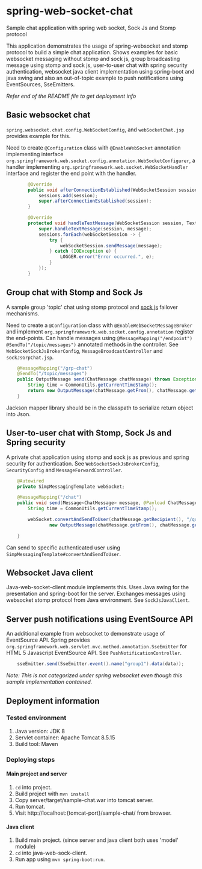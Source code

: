 # spring-web-socket-chat
Sample chat application with spring web socket, Sock Js and Stomp protocol

This application demonstrates the usage of spring-websocket and stomp protocol to build a simple chat application. Shows examples for basic websocket messaging without stomp and sock js, group broadcasting message using stomp and sock js, user-to-user chat with spring security authentication, websocket java client implementation using spring-boot and java swing and also an out-of-topic example to push notifications using EventSources, SseEmitters.

*Refer end of the README file to get deployment info*

## Basic websocket chat

`spring.websocket.chat.config.WebSocketConfig`, and `webSocketChat.jsp` provides example for this.

Need to create `@Configuration` class with `@EnableWebSocket` annotation implementing interface `org.springframework.web.socket.config.annotation.WebSocketConfigurer`, a handler implementing `org.springframework.web.socket.WebSocketHandler` interface and register the end point with the handler. 

```Java
        @Override
        public void afterConnectionEstablished(WebSocketSession session) throws Exception {
            sessions.add(session);
            super.afterConnectionEstablished(session);
        }

        @Override
        protected void handleTextMessage(WebSocketSession session, TextMessage message) throws Exception {
            super.handleTextMessage(session, message);
            sessions.forEach(webSocketSession -> {
                try {
                    webSocketSession.sendMessage(message);
                } catch (IOException e) {
                    LOGGER.error("Error occurred.", e);
                }
            });
        }
```

## Group chat with Stomp and Sock Js

A sample group 'topic' chat using stomp protocol and [sock js](https://github.com/sockjs/sockjs-client/blob/master/README.md)  failover mechanisms.

Need to create a `@Configuration` class with `@EnableWebSocketMessageBroker` and implement `org.springframework.web.socket.config.annotation` register the end-points. Can handle messages using `@MessageMapping("/endpoint")` `@SendTo("/topic/messages")` annotated methods in the controller.
See `WebSocketSockJsBrokerConfig`, `MessageBroadcastController` and `sockJsGrpChat.jsp`.

```Java
    @MessageMapping("/grp-chat")
    @SendTo("/topic/messages")
    public OutputMessage send(ChatMessage chatMessage) throws Exception {
        String time = CommonUtils.getCurrentTimeStamp();
        return new OutputMessage(chatMessage.getFrom(), chatMessage.getText(), time, false);
    }
```
Jackson mapper library should be in the classpath to serialize return object into Json.

## User-to-user chat with Stomp, Sock Js and Spring security

A private chat application using stomp and sock js as previous and spring security for authentication.
See `WebSocketSockJsBrokerConfig`, `SecurityConfig` and `MessageForwardController`.

```Java
    @Autowired
    private SimpMessagingTemplate webSocket;

    @MessageMapping("/chat")
    public void send(Message<ChatMessage> message, @Payload ChatMessage chatMessage) throws Exception {
        String time = CommonUtils.getCurrentTimeStamp();

        webSocket.convertAndSendToUser(chatMessage.getRecipient(), "/queue/messages",
                new OutputMessage(chatMessage.getFrom(), chatMessage.getText(), time, false));

    }
```
Can send to specific authenticated user using `SimpMessagingTemplate#convertAndSendToUser`.

## Websocket Java client

Java-web-socket-client module implements this. Uses Java swing for the presentation and spring-boot for the server.
Exchanges messages using websocket stomp protocol from Java environment.
See `SockJsJavaClient`.

## Server push notifications using EventSource API

An additional example from websocket to demonstrate usage of EventSource API.
Spring provides `org.springframework.web.servlet.mvc.method.annotation.SseEmitter` for HTML 5 Javascript EventSource API.
See `PushNotificationController`.

```Java
    sseEmitter.send(SseEmitter.event().name("group1").data(data));
```
*Note: This is not categorized under spring websocket even though this sample implementation contained.*

## Deployment information

### Tested environment
1. Java version: JDK 8
2. Servlet container: Apache Tomcat 8.5.15
3. Build tool: Maven

### Deploying steps

#### Main project and server
1. `cd` into project.
2. Build project with `mvn install`
3. Copy server/target/sample-chat.war into tomcat server.
4. Run tomcat.
5. Visit http://localhost:{tomcat-port}/sample-chat/ from browser.

#### Java client
1. Build main project. (since server and java client both uses 'model' module)
2. `cd` into java-web-sock-client.
3. Run app using `mvn spring-boot:run`.
